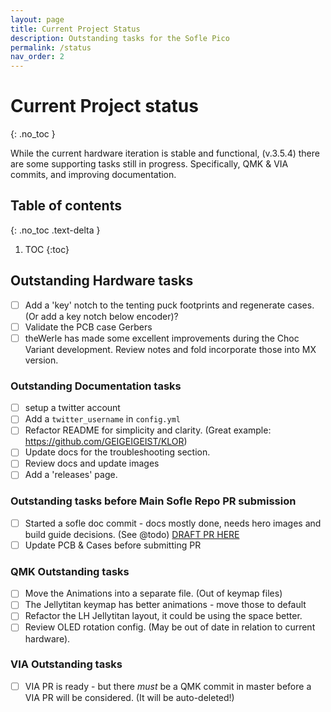 ```yaml
---
layout: page
title: Current Project Status
description: Outstanding tasks for the Sofle Pico
permalink: /status
nav_order: 2
---
```


# Current Project status
{: .no_toc }

While the current hardware iteration is stable and functional, (v.3.5.4) there are some supporting tasks still in progress. 
Specifically, QMK & VIA commits, and improving documentation.

## Table of contents
{: .no_toc .text-delta }

1. TOC
{:toc}

## Outstanding Hardware tasks
- [ ] Add a 'key' notch to the tenting puck footprints and regenerate cases. (Or add a key notch below encoder)?
- [ ] Validate the PCB case Gerbers
- [ ] theWerle has made some excellent improvements during the Choc Variant development. Review notes and fold incorporate those into MX version.

### Outstanding Documentation tasks
- [ ] setup a twitter account
- [ ] Add a `twitter_username` in `config.yml`
- [ ] Refactor README for simplicity and clarity. (Great example: https://github.com/GEIGEIGEIST/KLOR)
- [ ] Update docs for the troubleshooting section.
- [ ] Review docs and update images 
- [ ] Add a 'releases' page.

### Outstanding tasks before Main Sofle Repo PR submission
- [ ] Started a sofle doc commit - docs mostly done, needs hero images and build guide decisions. (See @todo) [DRAFT PR HERE](https://github.com/josefadamcik/SofleKeyboard/pull/195)
- [ ] Update PCB & Cases before submitting PR

### QMK Outstanding tasks
- [ ] Move the Animations into a separate file. (Out of keymap files)
- [ ] The Jellytitan keymap has better animations - move those to default
- [ ] Refactor the LH Jellytitan layout, it could be using the space better.
- [ ] Review OLED rotation config. (May be out of date in relation to current hardware).

### VIA Outstanding tasks
- [ ] VIA PR is ready - but there _must_ be a QMK commit in master before a VIA PR will be considered. (It will be auto-deleted!)
